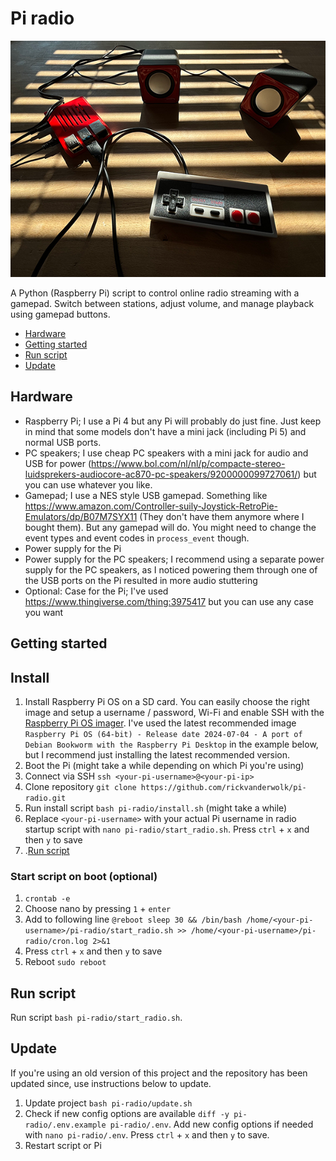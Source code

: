 # Pi radio

![Pi-radio](IMG_0492.png)

A Python (Raspberry Pi) script to control online radio streaming with a gamepad. Switch between stations, adjust volume, and manage playback using gamepad buttons.

- [Hardware](#hardware)
- [Getting started](#getting-started)
- [Run script](#run-script)
- [Update](#update)

<a id="hardware"></a>
## Hardware

- Raspberry Pi; I use a Pi 4 but any Pi will probably do just fine. Just keep in mind that some models don't have a mini jack (including Pi 5) and normal USB ports. 
- PC speakers; I use cheap PC speakers with a mini jack for audio and USB for power (https://www.bol.com/nl/nl/p/compacte-stereo-luidsprekers-audiocore-ac870-pc-speakers/9200000099727061/) but you can use whatever you like.
- Gamepad; I use a NES style USB gamepad. Something like https://www.amazon.com/Controller-suily-Joystick-RetroPie-Emulators/dp/B07M7SYX11 (They don't have them anymore where I bought them). But any gamepad will do. You might need to change the event types and event codes in `process_event` though.
- Power supply for the Pi
- Power supply for the PC speakers; I recommend using a separate power supply for the PC speakers, as I noticed powering them through one of the USB ports on the Pi resulted in more audio stuttering
- Optional: Case for the Pi; I've used https://www.thingiverse.com/thing:3975417 but you can use any case you want

<a id="#getting-started"></a>
## Getting started

## Install

1. Install Raspberry Pi OS on a SD card. You can easily choose the right image and setup a username / password, Wi-Fi and enable SSH with the [Raspberry Pi OS imager](https://www.raspberrypi.com/software/). I've used the latest recommended image `Raspberry Pi OS (64-bit) - Release date 2024-07-04 - A port of Debian Bookworm with the Raspberry Pi Desktop` in the example below, but I recommend just installing the latest recommended version.
2. Boot the Pi (might take a while depending on which Pi you're using)
3. Connect via SSH `ssh <your-pi-username>@<your-pi-ip>`
4. Clone repository `git clone https://github.com/rickvanderwolk/pi-radio.git`
5. Run install script `bash pi-radio/install.sh` (might take a while)
6. Replace `<your-pi-username>` with your actual Pi username in radio startup script with `nano pi-radio/start_radio.sh`. Press `ctrl` + `x` and then `y` to save
7. .[Run script](#run-script)

### Start script on boot (optional)

1. `crontab -e`
2. Choose nano by pressing `1` + `enter`
3. Add to following line `@reboot sleep 30 && /bin/bash /home/<your-pi-username>/pi-radio/start_radio.sh >> /home/<your-pi-username>/pi-radio/cron.log 2>&1`
4. Press `ctrl` + `x` and then `y` to save
5. Reboot `sudo reboot`

<a id="#run-script"></a>
## Run script

Run script `bash pi-radio/start_radio.sh`.

<a id="#update"></a>
## Update

If you're using an old version of this project and the repository has been updated since, use instructions below to update.

1. Update project `bash pi-radio/update.sh`
2. Check if new config options are available `diff -y pi-radio/.env.example pi-radio/.env`. Add new config options if needed with `nano pi-radio/.env`.  Press `ctrl` + `x` and then `y` to save.
3. Restart script or Pi
